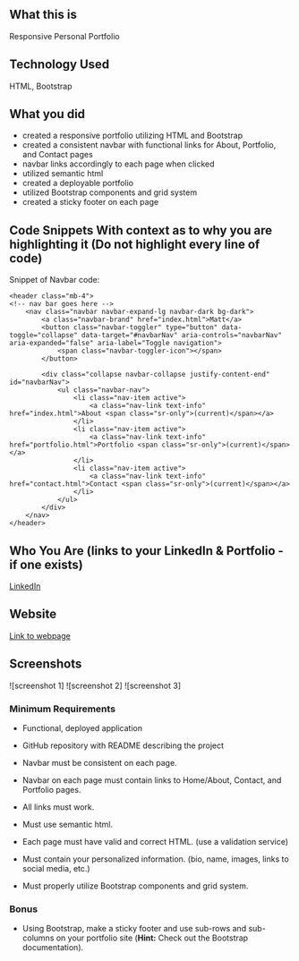 ## What this is
Responsive Personal Portfolio

## Technology Used
HTML, Bootstrap 

## What you did

- created a responsive portfolio utilizing HTML and Bootstrap 
- created a consistent navbar with functional links for About, Portfolio, and Contact pages
- navbar links accordingly to each page when clicked
- utilized semantic html 
- created a deployable portfolio 
- utilized Bootstrap components and grid system 
- created a sticky footer on each page

## Code Snippets With context as to why you are highlighting it (Do not highlight every line of code)
Snippet of Navbar code:

    <header class="mb-4">
    <!-- nav bar goes here -->
        <nav class="navbar navbar-expand-lg navbar-dark bg-dark">
            <a class="navbar-brand" href="index.html">Matt</a>
            <button class="navbar-toggler" type="button" data-toggle="collapse" data-target="#navbarNav" aria-controls="navbarNav" aria-expanded="false" aria-label="Toggle navigation">
                <span class="navbar-toggler-icon"></span>
            </button>
    
            <div class="collapse navbar-collapse justify-content-end" id="navbarNav">
                <ul class="navbar-nav">
                    <li class="nav-item active">
                        <a class="nav-link text-info" href="index.html">About <span class="sr-only">(current)</span></a>
                    </li>
                    <li class="nav-item active">
                        <a class="nav-link text-info" href="portfolio.html">Portfolio <span class="sr-only">(current)</span></a>
                    </li>
                    <li class="nav-item active">
                        <a class="nav-link text-info" href="contact.html">Contact <span class="sr-only">(current)</span></a>
                    </li>
                </ul>
            </div>
        </nav>
    </header>

## Who You Are (links to your LinkedIn & Portfolio - if one exists)
[LinkedIn](https://www.linkedin.com/in/matthewywu/)

## Website

[Link to webpage](https://peatysinglemalt.github.io/homework-2/)

## Screenshots

![screenshot 1]
![screenshot 2]
![screenshot 3]

### Minimum Requirements

* Functional, deployed application

* GitHub repository with README describing the project

* Navbar must be consistent on each page.

* Navbar on each page must contain links to Home/About, Contact, and Portfolio pages.

* All links must work.

* Must use semantic html.

* Each page must have valid and correct HTML. (use a validation service)

* Must contain your personalized information. (bio, name, images, links to social media, etc.)

* Must properly utilize Bootstrap components and grid system.

### Bonus

* Using Bootstrap, make a sticky footer and use sub-rows and sub-columns on your portfolio site (**Hint:** Check out the Bootstrap documentation).
